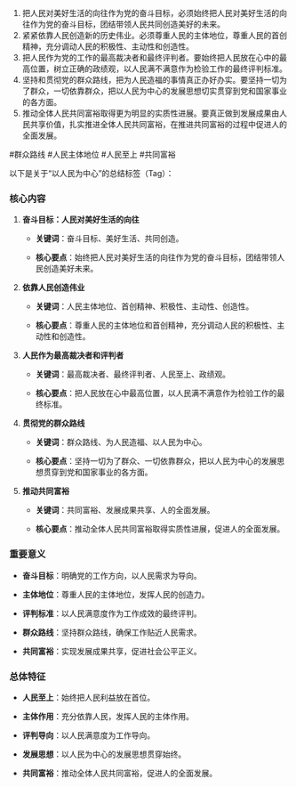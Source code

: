 1. 把人民对美好生活的向往作为党的奋斗目标，必须始终把人民对美好生活的向往作为党的奋斗目标，团结带领人民共同创造美好的未来。
2. 紧紧依靠人民创造新的历史伟业。必须尊重人民的主体地位，尊重人民的首创精神，充分调动人民的积极性、主动性和创造性。
3. 把人民作为党的工作的最高裁决者和最终评判者。要始终把人民放在心中的最高位置，树立正确的政绩观，以人民满不满意作为检验工作的最终评判标准。
4. 坚持和贯彻党的群众路线，把为人民造福的事情真正办好办实。要坚持一切为了群众，一切依靠群众，把以人民为中心的发展思想切实贯穿到党和国家事业的各方面。 
5. 推动全体人民共同富裕取得更为明显的实质性进展。要真正做到发展成果由人民共享价值，扎实推进全体人民共同富裕，在推进共同富裕的过程中促进人的全面发展。


#群众路线 #人民主体地位 #人民至上 #共同富裕



以下是关于“以人民为中心”的总结标签（Tag）：

### 核心内容

1. **奋斗目标：人民对美好生活的向往**
    
    - **关键词**：奋斗目标、美好生活、共同创造。
        
    - **核心要点**：始终把人民对美好生活的向往作为党的奋斗目标，团结带领人民创造美好未来。
        
2. **依靠人民创造伟业**
    
    - **关键词**：人民主体地位、首创精神、积极性、主动性、创造性。
        
    - **核心要点**：尊重人民的主体地位和首创精神，充分调动人民的积极性、主动性和创造性。
        
3. **人民作为最高裁决者和评判者**
    
    - **关键词**：最高裁决者、最终评判者、人民至上、政绩观。
        
    - **核心要点**：把人民放在心中最高位置，以人民满不满意作为检验工作的最终标准。
        
4. **贯彻党的群众路线**
    
    - **关键词**：群众路线、为人民造福、以人民为中心。
        
    - **核心要点**：坚持一切为了群众、一切依靠群众，把以人民为中心的发展思想贯穿到党和国家事业的各方面。
        
5. **推动共同富裕**
    
    - **关键词**：共同富裕、发展成果共享、人的全面发展。
        
    - **核心要点**：推动全体人民共同富裕取得实质性进展，促进人的全面发展。
        

### 重要意义

- **奋斗目标**：明确党的工作方向，以人民需求为导向。
    
- **主体地位**：尊重人民的主体地位，发挥人民的创造力。
    
- **评判标准**：以人民满意度作为工作成效的最终评判。
    
- **群众路线**：坚持群众路线，确保工作贴近人民需求。
    
- **共同富裕**：实现发展成果共享，促进社会公平正义。
    

### 总体特征

- **人民至上**：始终把人民利益放在首位。
    
- **主体作用**：充分依靠人民，发挥人民的主体作用。
    
- **评判导向**：以人民满意度为工作导向。
    
- **发展思想**：以人民为中心的发展思想贯穿始终。
    
- **共同富裕**：推动全体人民共同富裕，促进人的全面发展。